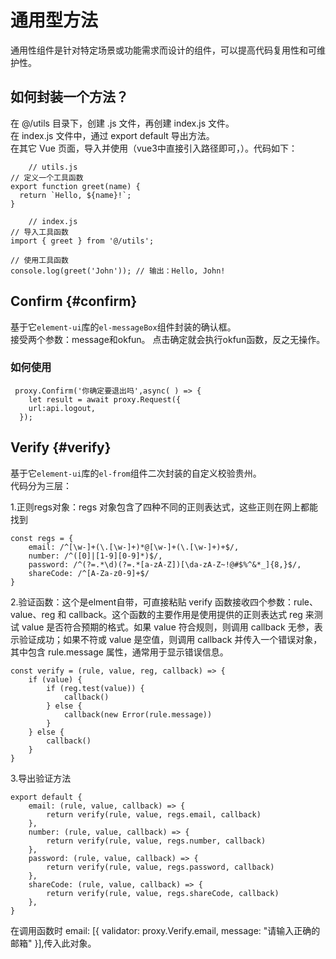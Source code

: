 # 通用型方法
通用性组件是针对特定场景或功能需求而设计的组件，可以提高代码复用性和可维护性。<br>


## 如何封装一个方法？
在 @/utils 目录下，创建 .js 文件，再创建 index.js 文件。<br>
在 index.js 文件中，通过 export default 导出方法。<br>
在其它 Vue 页面，导入并使用（vue3中直接引入路径即可，）。代码如下：
```
    // utils.js
// 定义一个工具函数
export function greet(name) {
  return `Hello, ${name}!`;
}

    // index.js
// 导入工具函数
import { greet } from '@/utils';

// 使用工具函数
console.log(greet('John')); // 输出：Hello, John!
```



## Confirm {#confirm}
基于它`element-ui`库的`el-messageBox`组件封装的确认框。<br>
接受两个参数：message和okfun。
点击确定就会执行okfun函数，反之无操作。

### 如何使用
```
 proxy.Confirm('你确定要退出吗',async( ) => {
    let result = await proxy.Request({
    url:api.logout,
  });
```


## Verify {#verify}
基于它`element-ui`库的`el-from`组件二次封装的自定义校验贵州。<br>
代码分为三层：

1.正则regs对象：regs 对象包含了四种不同的正则表达式，这些正则在网上都能找到
```
const regs = {
    email: /^[\w-]+(\.[\w-]+)*@[\w-]+(\.[\w-]+)+$/,
    number: /^([0]|[1-9][0-9]*)$/,
    password: /^(?=.*\d)(?=.*[a-zA-Z])[\da-zA-Z~!@#$%^&*_]{8,}$/,
    shareCode: /^[A-Za-z0-9]+$/
}
```
2.验证函数：这个是elment自带，可直接粘贴
verify 函数接收四个参数：rule、value、reg 和 callback。这个函数的主要作用是使用提供的正则表达式 reg 来测试 value 是否符合预期的格式。如果 value 符合规则，则调用 callback 无参，表示验证成功；如果不符或 value 是空值，则调用 callback 并传入一个错误对象，其中包含 rule.message 属性，通常用于显示错误信息。

```
const verify = (rule, value, reg, callback) => {
    if (value) {
        if (reg.test(value)) {
            callback()
        } else {
            callback(new Error(rule.message))
        }
    } else {
        callback()
    }
}
```
3.导出验证方法
```
export default {
    email: (rule, value, callback) => {
        return verify(rule, value, regs.email, callback)
    },
    number: (rule, value, callback) => {
        return verify(rule, value, regs.number, callback)
    },
    password: (rule, value, callback) => {
        return verify(rule, value, regs.password, callback)
    },
    shareCode: (rule, value, callback) => {
        return verify(rule, value, regs.shareCode, callback)
    },
}

```

在调用函数时 email: [{ validator: proxy.Verify.email, message: "请输入正确的邮箱" }],传入此对象。